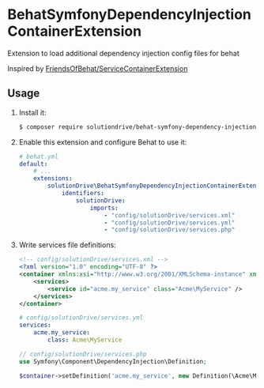 # BehatSymfonyDependencyInjectionContainerExtension

Extension to load additional dependency injection config files for behat

Inspired by [FriendsOfBehat/ServiceContainerExtension](https://github.com/FriendsOfBehat/ServiceContainerExtension)

## Usage

1. Install it:

    ```bash
    $ composer require solutiondrive/behat-symfony-dependency-injection-container-extension --dev
    ```

2. Enable this extension and configure Behat to use it:

    ```yaml
    # behat.yml
    default:
        # ...
        extensions:
            solutionDrive\BehatSymfonyDependencyInjectionContainerExtension:
                identifiers:
                    solutionDrive:
                        imports:
                            - "config/solutionDrive/services.xml"
                            - "config/solutionDrive/services.yml"
                            - "config/solutionDrive/services.php"
    ```
    
3. Write services file definitions:

    ```xml
    <!-- config/solutionDrive/services.xml -->
    <?xml version="1.0" encoding="UTF-8" ?>
    <container xmlns:xsi="http://www.w3.org/2001/XMLSchema-instance" xmlns="http://symfony.com/schema/dic/services">
        <services>
            <service id="acme.my_service" class="Acme\MyService" />
        </services>
    </container>
    ```
    
    ```yaml
    # config/solutionDrive/services.yml
    services:
        acme.my_service:
            class: Acme\MyService
    ```
    
    ```php
    // config/solutionDrive/services.php
    use Symfony\Component\DependencyInjection\Definition;
    
    $container->setDefinition('acme.my_service', new Definition(\Acme\MyService::class));
    ```
